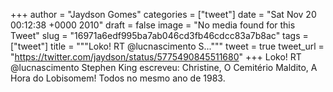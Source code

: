 
+++
author = "Jaydson Gomes"
categories = ["tweet"]
date = "Sat Nov 20 00:12:38 +0000 2010"
draft = false
image = "No media found for this Tweet"
slug = "16971a6edf995ba7ab046cd3fb46cdcc83a7b8ac"
tags = ["tweet"]
title = """Loko! RT @lucnascimento S..."""
tweet = true
tweet_url = "https://twitter.com/jaydson/status/5775490845511680"
+++
Loko! RT @lucnascimento Stephen King escreveu: Christine, O Cemitério Maldito, A Hora do Lobisomem! Todos no mesmo ano de 1983.
